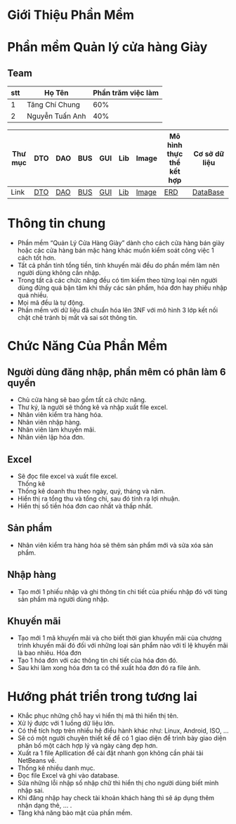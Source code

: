 # Giới Thiệu Phần Mềm

# Phần mềm Quản lý cửa hàng Giày

## Team
| stt | Họ Tên  | Phần trăm việc làm |
|---| ----- | ----- |
| 1 | Tăng Chí Chung | 60% |
| 2 | Nguyễn Tuấn Anh | 40% |

| Thư mục | DTO | DAO | BUS | GUI | Lib | Image | Mô hình thực thể kết hợp | Cơ sở dữ liệu |
|---| ----- | ----- | ----- | ----- | ----- | ----- |   ----- |  ----- |
| Link | [DTO](./src/ShoesManager/DTO) | [DAO](./src/ShoesManager/DAO) | [BUS](./src/ShoesManager/BUS) | [GUI](./src/ShoesManager/GUI) | [Lib](./src/ShoesManager/lib) | [Image](./src/ShoesManager/images) | [ERD](./src/ReadMe/Database.png) | [DataBase](./src/Database/qlcuahanggiaydb.sql) |

# Thông tin chung
- Phần mềm “Quản Lý Cửa Hàng Giày” dành cho cách cửa hàng bán giày hoặc các cửa hàng bán mặc hàng khác muốn kiểm soát công việc 1 cách tốt hơn.<br>
- Tất cả phần tính tổng tiền, tính khuyến mãi đều do phần mềm làm nên người dùng không cần nhập.<br>
- Trong tất cả các chức năng đều có tìm kiếm theo từng loại nên người dùng đừng quá bận tâm khi thấy các sản phẩm, hóa đơn hay phiếu nhập quá nhiều.<br>
- Mọi mã đều là tự động.
- Phần mềm với dữ liệu đã chuẩn hóa lên 3NF với mô hình 3 lớp kết nối chặt chẽ tránh bị mất và sai sót thông tin.
# Chức Năng Của Phần Mềm
## Người dùng đăng nhập, phần mêm có phân làm 6 quyền<br>
- Chủ cửa hàng sẽ bao gồm tất cả chức năng.<br>
-	Thư ký, là người sẽ thống kê và nhập xuất file excel.
-	Nhân viên kiểm tra hàng hóa.
-	Nhân viên nhập hàng.
-	Nhân viên làm khuyến mãi.
-	Nhân viên lập hóa đơn.<br>
## Excel<br>
-	Sẽ đọc file excel và xuất file excel.<br>
Thống kê<br>
-	Thống kê doanh thu theo ngày, quý, tháng và năm.
-	Hiển thị ra tổng thu và tổng chi, sau đó tính ra lợi nhuận.
-	Hiển thị số tiền hóa đơn cao nhất và thấp nhất.
## Sản phẩm<br>
-	Nhân viên kiểm tra hàng hóa sẽ thêm sản phẩm mới và sửa xóa sản phẩm.
## Nhập hàng
-	Tạo mới 1 phiếu nhập và ghi thông tin chi tiết của phiếu nhập đó với tùng sản phẩm mà người dùng nhập.
## Khuyến mãi<br>
-	Tạo mới 1 mã khuyến mãi và cho biết thời gian khuyến mãi của chương trình khuyến mãi đó đối với những loại sản phẩm nào với tỉ lệ khuyến mãi là bao nhiêu.
Hóa đơn<br>
-	Tạo 1 hóa đơn với các thông tin chi tiết của hóa đơn đó.
-	Sau khi làm xong hóa đơn ta có thể xuất hóa đơn đó ra file ảnh.

# Hướng phát triển trong tương lai

-	Khắc phục những chỗ hay vì hiển thị mã thì hiển thị tên.
-	Xử lý được với 1 luồng dữ liệu lớn.
-	Có thể tích hợp trên nhiều hệ điều hành khác như: Linux, Android, ISO, ...
-	Sẽ có một người chuyên thiết kế để có 1 giao diện để trình bày giao diện phân bố một cách hợp lý và ngày càng đẹp hơn.
-	Xuất ra 1 file Apllication để cài đặt nhanh gọn không cần phải tải NetBeans về.
-	Thống kê nhiều danh mục.
-	Đọc file Excel và ghi vào database.
-	Sửa những lỗi nhập số nhập chữ thì hiển thị cho người dùng biết mình nhập sai.
-	Khi đăng nhập hay check tài khoản khách hàng thì sẽ áp dụng thêm nhận dạng thẻ, … .
-	Tăng khả năng bảo mật của phần mềm.
